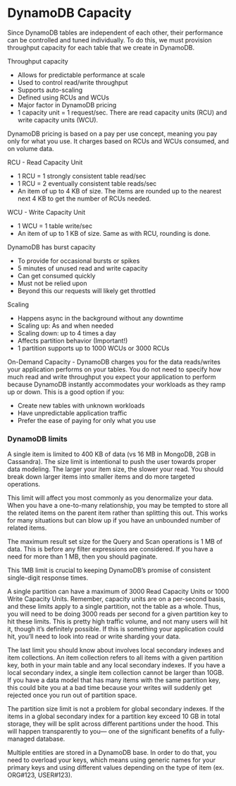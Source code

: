 # DynamoDB Capacity
Since DynamoDB tables are independent of each other, their performance
can be controlled and tuned individually. To do this, we must provision
throughput capacity for each table that we create in DynamoDB.

Throughput capacity
* Allows for predictable performance at scale
* Used to control read/write throughput
* Supports auto-scaling
* Defined using RCUs and WCUs
* Major factor in DynamoDB pricing
* 1 capacity unit = 1 request/sec. There are read capacity units (RCU) and
  write capacity units (WCU).

DynamoDB pricing is based on a pay per use concept, meaning you pay only
for what you use. It charges based on RCUs and WCUs consumed, and on
volume data.

RCU - Read Capacity Unit
* 1 RCU = 1 strongly consistent table read/sec
* 1 RCU = 2 eventually consistent table reads/sec
* An item of up to 4 KB of size. The items are rounded up to the nearest
  next 4 KB to get the number of RCUs needed.

WCU - Write Capacity Unit
* 1 WCU = 1 table write/sec
* An item of up to 1 KB of size. Same as with RCU, rounding is done.

DynamoDB has burst capacity
* To provide for occasional bursts or spikes
* 5 minutes of unused read and write capacity
* Can get consumed quickly
* Must not be relied upon
* Beyond this our requests will likely get throttled

Scaling
* Happens async in the background without any downtime
* Scaling up: As and when needed
* Scaling down: up to 4 times a day
* Affects partition behavior (Important!)
* 1 partition supports up to 1000 WCUs or 3000 RCUs

On-Demand Capacity - DynamoDB charges you for the data reads/writes your
application performs on your tables. You do not need to specify how much
read and write throughput you expect your application to perform because
DynamoDB instantly accommodates your workloads as they ramp up or down.
This is a good option if you:
* Create new tables with unknown workloads
* Have unpredictable application traffic
* Prefer the ease of paying for only what you use

### DynamoDB limits
A single item is limited to 400 KB of data (vs 16 MB in MongoDB, 2GB in Cassandra).
The size limit is intentional to push the user towards proper data modeling. The
larger your item size, the slower your read. You should break down larger items into
smaller items and do more targeted operations.

This limit will affect you most commonly as you denormalize your data. When you
have a one-to-many relationship, you may be tempted to store all the related items
on the parent item rather than splitting this out. This works for many situations
but can blow up if you have an unbounded number of related items.

The maximum result set size for the Query and Scan operations is 1 MB of data. This
is before any filter expressions are considered. If you have a need for more than 1 MB,
then you should paginate.

This 1MB limit is crucial to keeping DynamoDB’s promise of consistent single-digit
response times.

A single partition can have a maximum of 3000 Read Capacity Units or 1000 Write
Capacity Units. Remember, capacity units are on a per-second basis, and these
limits apply to a single partition, not the table as a whole. Thus, you will need
to be doing 3000 reads per second for a given partition key to hit these limits.
This is pretty high traffic volume, and not many users will hit it, though it’s
definitely possible. If this is something your application could hit, you’ll need
to look into read or write sharding your data.

The last limit you should know about involves local secondary
indexes and item collections. An item collection refers to all items
with a given partition key, both in your main table and any local
secondary indexes. If you have a local secondary index, a single
item collection cannot be larger than 10GB. If you have a data
model that has many items with the same partition key, this could
bite you at a bad time because your writes will suddenly get rejected
once you run out of partition space.

The partition size limit is not a problem for global secondary indexes. If the items in a global secondary index for a partition key
exceed 10 GB in total storage, they will be split across different
partitions under the hood. This will happen transparently to you—
one of the significant benefits of a fully-managed database.

Multiple entities are stored in a DynamoDB base. In order to do that, you need to
overload your keys, which means using generic names for your primary keys and
using different values depending on the type of item (ex. ORG#123, USER#123).